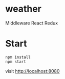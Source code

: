 # weather
Middleware React Redux 

# Start

```shell
npm install
npm start
````

visit [http://localhost:8080](http://localhost:8080)
